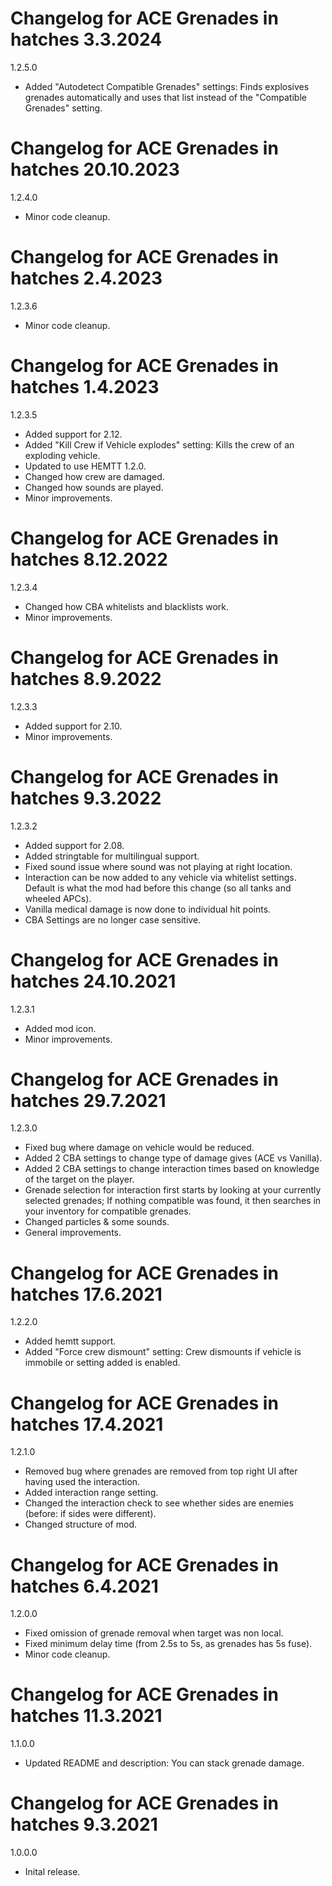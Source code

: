 # Changelog for ACE Grenades in hatches 3.3.2024

1.2.5.0
- Added "Autodetect Compatible Grenades" settings: Finds explosives grenades automatically and uses that list instead of the "Compatible Grenades" setting.

# Changelog for ACE Grenades in hatches 20.10.2023

1.2.4.0
- Minor code cleanup.

# Changelog for ACE Grenades in hatches 2.4.2023

1.2.3.6
- Minor code cleanup.

# Changelog for ACE Grenades in hatches 1.4.2023

1.2.3.5
- Added support for 2.12.
- Added "Kill Crew if Vehicle explodes" setting: Kills the crew of an exploding vehicle.
- Updated to use HEMTT 1.2.0.
- Changed how crew are damaged.
- Changed how sounds are played.
- Minor improvements.

# Changelog for ACE Grenades in hatches 8.12.2022

1.2.3.4
- Changed how CBA whitelists and blacklists work.
- Minor improvements.

# Changelog for ACE Grenades in hatches 8.9.2022

1.2.3.3
- Added support for 2.10.
- Minor improvements.

# Changelog for ACE Grenades in hatches 9.3.2022

1.2.3.2
- Added support for 2.08.
- Added stringtable for multilingual support.
- Fixed sound issue where sound was not playing at right location.
- Interaction can be now added to any vehicle via whitelist settings. Default is what the mod had before this change (so all tanks and wheeled APCs).
- Vanilla medical damage is now done to individual hit points.
- CBA Settings are no longer case sensitive.

# Changelog for ACE Grenades in hatches 24.10.2021

1.2.3.1
- Added mod icon.
- Minor improvements.

# Changelog for ACE Grenades in hatches 29.7.2021

1.2.3.0
- Fixed bug where damage on vehicle would be reduced.
- Added 2 CBA settings to change type of damage gives (ACE vs Vanilla).
- Added 2 CBA settings to change interaction times based on knowledge of the target on the player.
- Grenade selection for interaction first starts by looking at your currently selected grenades; If nothing compatible was found, it then searches in your inventory for compatible grenades.
- Changed particles & some sounds.
- General improvements.

# Changelog for ACE Grenades in hatches 17.6.2021

1.2.2.0
- Added hemtt support.
- Added "Force crew dismount" setting: Crew dismounts if vehicle is immobile or setting added is enabled.

# Changelog for ACE Grenades in hatches 17.4.2021

1.2.1.0
- Removed bug where grenades are removed from top right UI after having used the interaction.
- Added interaction range setting.
- Changed the interaction check to see whether sides are enemies (before: if sides were different).
- Changed structure of mod.

# Changelog for ACE Grenades in hatches 6.4.2021

1.2.0.0
- Fixed omission of grenade removal when target was non local.
- Fixed minimum delay time (from 2.5s to 5s, as grenades has 5s fuse).
- Minor code cleanup.

# Changelog for ACE Grenades in hatches 11.3.2021

1.1.0.0
- Updated README and description: You can stack grenade damage.

# Changelog for ACE Grenades in hatches 9.3.2021

1.0.0.0
- Inital release.
